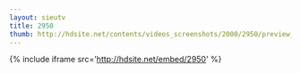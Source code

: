 ```yaml
---
layout: sieutv
title: 2950
thumb: http://hdsite.net/contents/videos_screenshots/2000/2950/preview_360p.mp4.jpg
---
```

{% include iframe src='http://hdsite.net/embed/2950' %}
 
